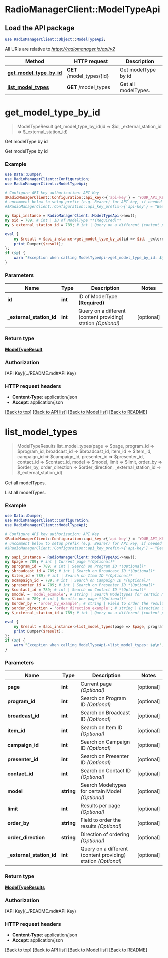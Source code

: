 # RadioManagerClient::ModelTypeApi

## Load the API package
```perl
use RadioManagerClient::Object::ModelTypeApi;
```

All URIs are relative to *https://radiomanager.io/api/v2*

Method | HTTP request | Description
------------- | ------------- | -------------
[**get_model_type_by_id**](ModelTypeApi.md#get_model_type_by_id) | **GET** /model_types/{id} | Get modelType by id
[**list_model_types**](ModelTypeApi.md#list_model_types) | **GET** /model_types | Get all modelTypes.


# **get_model_type_by_id**
> ModelTypeResult get_model_type_by_id(id => $id, _external_station_id => $_external_station_id)

Get modelType by id

Get modelType by id

### Example 
```perl
use Data::Dumper;
use RadioManagerClient::Configuration;
use RadioManagerClient::ModelTypeApi;

# Configure API key authorization: API Key
$RadioManagerClient::Configuration::api_key->{'api-key'} = 'YOUR_API_KEY';
# uncomment below to setup prefix (e.g. Bearer) for API key, if needed
#$RadioManagerClient::Configuration::api_key_prefix->{'api-key'} = "Bearer";

my $api_instance = RadioManagerClient::ModelTypeApi->new();
my $id = 789; # int | ID of ModelType **(Required)**
my $_external_station_id = 789; # int | Query on a different (content providing) station *(Optional)*

eval { 
    my $result = $api_instance->get_model_type_by_id(id => $id, _external_station_id => $_external_station_id);
    print Dumper($result);
};
if ($@) {
    warn "Exception when calling ModelTypeApi->get_model_type_by_id: $@\n";
}
```

### Parameters

Name | Type | Description  | Notes
------------- | ------------- | ------------- | -------------
 **id** | **int**| ID of ModelType **(Required)** | 
 **_external_station_id** | **int**| Query on a different (content providing) station *(Optional)* | [optional] 

### Return type

[**ModelTypeResult**](ModelTypeResult.md)

### Authorization

[API Key](../README.md#API Key)

### HTTP request headers

 - **Content-Type**: application/json
 - **Accept**: application/json

[[Back to top]](#) [[Back to API list]](../README.md#documentation-for-api-endpoints) [[Back to Model list]](../README.md#documentation-for-models) [[Back to README]](../README.md)

# **list_model_types**
> ModelTypeResults list_model_types(page => $page, program_id => $program_id, broadcast_id => $broadcast_id, item_id => $item_id, campaign_id => $campaign_id, presenter_id => $presenter_id, contact_id => $contact_id, model => $model, limit => $limit, order_by => $order_by, order_direction => $order_direction, _external_station_id => $_external_station_id)

Get all modelTypes.

List all modelTypes.

### Example 
```perl
use Data::Dumper;
use RadioManagerClient::Configuration;
use RadioManagerClient::ModelTypeApi;

# Configure API key authorization: API Key
$RadioManagerClient::Configuration::api_key->{'api-key'} = 'YOUR_API_KEY';
# uncomment below to setup prefix (e.g. Bearer) for API key, if needed
#$RadioManagerClient::Configuration::api_key_prefix->{'api-key'} = "Bearer";

my $api_instance = RadioManagerClient::ModelTypeApi->new();
my $page = 789; # int | Current page *(Optional)*
my $program_id = 789; # int | Search on Program ID *(Optional)*
my $broadcast_id = 789; # int | Search on Broadcast ID *(Optional)*
my $item_id = 789; # int | Search on Item ID *(Optional)*
my $campaign_id = 789; # int | Search on Campaign ID *(Optional)*
my $presenter_id = 789; # int | Search on Presenter ID *(Optional)*
my $contact_id = 789; # int | Search on Contact ID *(Optional)*
my $model = 'model_example'; # string | Search Modeltypes for certain Model *(Optional)*
my $limit = 789; # int | Results per page *(Optional)*
my $order_by = 'order_by_example'; # string | Field to order the results *(Optional)*
my $order_direction = 'order_direction_example'; # string | Direction of ordering *(Optional)*
my $_external_station_id = 789; # int | Query on a different (content providing) station *(Optional)*

eval { 
    my $result = $api_instance->list_model_types(page => $page, program_id => $program_id, broadcast_id => $broadcast_id, item_id => $item_id, campaign_id => $campaign_id, presenter_id => $presenter_id, contact_id => $contact_id, model => $model, limit => $limit, order_by => $order_by, order_direction => $order_direction, _external_station_id => $_external_station_id);
    print Dumper($result);
};
if ($@) {
    warn "Exception when calling ModelTypeApi->list_model_types: $@\n";
}
```

### Parameters

Name | Type | Description  | Notes
------------- | ------------- | ------------- | -------------
 **page** | **int**| Current page *(Optional)* | [optional] 
 **program_id** | **int**| Search on Program ID *(Optional)* | [optional] 
 **broadcast_id** | **int**| Search on Broadcast ID *(Optional)* | [optional] 
 **item_id** | **int**| Search on Item ID *(Optional)* | [optional] 
 **campaign_id** | **int**| Search on Campaign ID *(Optional)* | [optional] 
 **presenter_id** | **int**| Search on Presenter ID *(Optional)* | [optional] 
 **contact_id** | **int**| Search on Contact ID *(Optional)* | [optional] 
 **model** | **string**| Search Modeltypes for certain Model *(Optional)* | [optional] 
 **limit** | **int**| Results per page *(Optional)* | [optional] 
 **order_by** | **string**| Field to order the results *(Optional)* | [optional] 
 **order_direction** | **string**| Direction of ordering *(Optional)* | [optional] 
 **_external_station_id** | **int**| Query on a different (content providing) station *(Optional)* | [optional] 

### Return type

[**ModelTypeResults**](ModelTypeResults.md)

### Authorization

[API Key](../README.md#API Key)

### HTTP request headers

 - **Content-Type**: application/json
 - **Accept**: application/json

[[Back to top]](#) [[Back to API list]](../README.md#documentation-for-api-endpoints) [[Back to Model list]](../README.md#documentation-for-models) [[Back to README]](../README.md)

